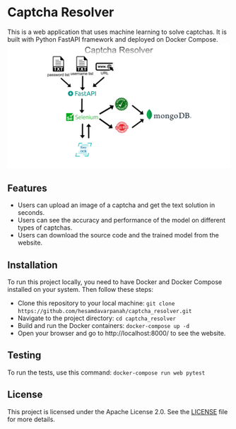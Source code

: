 # Captcha Resolver

This is a web application that uses machine learning to solve captchas. It is built with Python FastAPI framework and deployed on Docker Compose.
![captcha_resolver_graph](./captcha_resolver_img.png)

## Features

- Users can upload an image of a captcha and get the text solution in seconds.
- Users can see the accuracy and performance of the model on different types of captchas.
- Users can download the source code and the trained model from the website.

## Installation

To run this project locally, you need to have Docker and Docker Compose installed on your system. Then follow these steps:

- Clone this repository to your local machine: `git clone https://github.com/hesamdavarpanah/captcha_resolver.git`
- Navigate to the project directory: `cd captcha_resolver`
- Build and run the Docker containers: `docker-compose up -d`
- Open your browser and go to http://localhost:8000/ to see the website.

## Testing

To run the tests, use this command: `docker-compose run web pytest`

## License

This project is licensed under the Apache License 2.0. See the [LICENSE](./LICENSE) file for more details.
